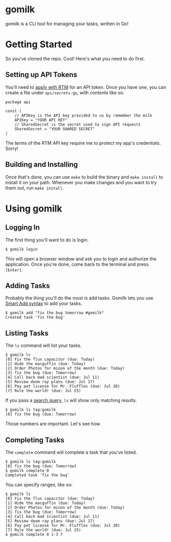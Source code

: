 # gomilk

gomilk is a CLI tool for managing your tasks, written in Go!

# Getting Started

So you've cloned the repo. Cool! Here's what you need to do first.

## Setting up API Tokens

You'll need to [apply with RTM](https://www.rememberthemilk.com/services/api/keys.rtm) for an API token. Once you have one, you can create a file under `api/secrets.go`, with contents like so.

```
package api

const (
	// APIKey is the API key provided to us by remember the milk
	APIKey = "YOUR API KEY"
	// SharedSecret is the secret used to sign API requests
	SharedSecret = "YOUR SHARED SECRET"
)
```

The terms of the RTM API key require me to protect my app's credentials. Sorry!

## Building and Installing

Once that's done, you can use `make` to build the binary and `make install` to install it on your path. Whenever you make changes and you want to try them out, run `make install`.

# Using gomilk

## Logging In

The first thing you'll want to do is login.

```
$ gomilk login
```

This will open a browser window and ask you to login and authorize the application. Once you're done, come back to the terminal and press `[Enter]`.

## Adding Tasks

Probably the thing you'll do the most is add tasks. Gomilk lets you use [Smart Add syntax](https://www.rememberthemilk.com/help/answer/basics-smartadd-howdoiuse) to add your tasks.

```
$ gomilk add "fix the bug tomorrow #gomilk" 
Created task 'fix the bug'
```

## Listing Tasks

The `ls` command will list your tasks.

```
$ gomilk ls
[0] Fix the flux capacitor (due: Today)
[1] Hide the macguffin (due: Today)
[2] Order Photos for minon of the month (due: Today)
[3] fix the bug (due: Tomorrow)
[4] Call back mad scientist (due: Jul 11)
[5] Review doom ray plans (due: Jul 17)
[6] Pay pet license for Mr. Fluffles (due: Jul 20)
[7] Rule the world! (due: Jul 25)
```

If you pass a [search query](https://www.rememberthemilk.com/help/answer/basics-search-advanced), `ls` will show only matching results.

```
$ gomilk ls tag:gomilk
[0] fix the bug (due: Tomorrow)
```

Those numbers are important. Let's see how.

## Completing Tasks

The `complete` command will complete a task that you've listed. 

```
$ gomilk ls tag:gomilk
[0] fix the bug (due: Tomorrow)
$ gomilk complete 0
Completed task 'fix the bug'
```
You can specify ranges, like so:

```
$ gomilk ls
[0] Fix the flux capacitor (due: Today)
[1] Hide the macguffin (due: Today)
[2] Order Photos for minon of the month (due: Today)
[3] fix the bug (due: Tomorrow)
[4] Call back mad scientist (due: Jul 11)
[5] Review doom ray plans (due: Jul 17)
[6] Pay pet license for Mr. Fluffles (due: Jul 20)
[7] Rule the world! (due: Jul 25)
$ gomilk complete 0 1-3 7
```
